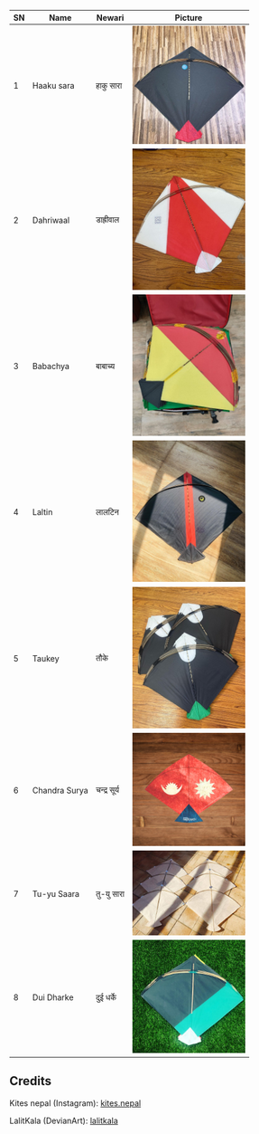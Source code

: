 | SN  | Name            | Newari        | Picture                                                                                   |
|-----|---------------- |---------------|-------------------------------------------------------------------------------------------|
| 1   | Haaku sara      | हाकु सारा      | <img src="https://raw.githubusercontent.com/SarjyantShrestha/changa-dataset/main/kitesImg/black.jpg" alt="Haakusara" width="200"/> |
| 2   | Dahriwaal       | डाह्रीवाल       | <img src="https://raw.githubusercontent.com/SarjyantShrestha/changa-dataset/main/kitesImg/Dariwal.jpg" alt="Dahriwal" width="200"/> |
| 3   | Babachya        | बाबाच्य        | <img src="https://raw.githubusercontent.com/SarjyantShrestha/changa-dataset/main/kitesImg/Bapache.jpg" alt="Babachya" width="200"/> |
| 4   | Laltin          | लालटिन        | <img src="https://raw.githubusercontent.com/SarjyantShrestha/changa-dataset/main/kitesImg/Laltin.jpg" alt="Laltin" width="200"/> |
| 5   | Taukey          | तौके           | <img src="https://raw.githubusercontent.com/SarjyantShrestha/changa-dataset/main/kitesImg/Taukey.jpg" alt="Taukey" width="200"/> |
| 6   | Chandra Surya   | चन्द्र सूर्य       | <img src="https://raw.githubusercontent.com/SarjyantShrestha/changa-dataset/main/kitesImg/ChandraSurya.png" alt="ChandraSurya" width="200"/> |
| 7   | Tu-yu Saara     | तु-यु सारा      | <img src="https://raw.githubusercontent.com/SarjyantShrestha/changa-dataset/main/kitesImg/TYS.jpg" alt="Tu-yu Saara" width="200"/> |
| 8   | Dui Dharke     | दुई धर्के        | <img src="https://raw.githubusercontent.com/SarjyantShrestha/changa-dataset/main/kitesImg/DuiDharke.jpg" alt="Dui Dharke" width="200"/> |

## Credits
Kites nepal (Instagram): [kites.nepal](https://www.instagram.com/kites.nepal/)

LalitKala (DevianArt): [lalitkala](https://www.deviantart.com/lalitkala/art/Kite-Designs-Happy-Dashain-258164856)
